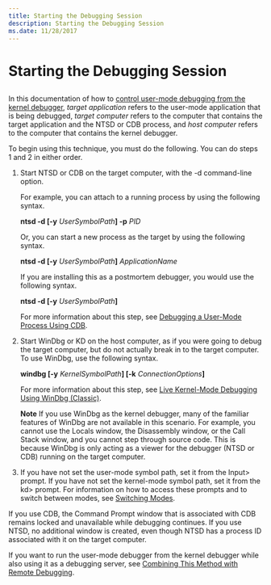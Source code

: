 ```yaml
---
title: Starting the Debugging Session
description: Starting the Debugging Session
ms.date: 11/28/2017
---
```


# Starting the Debugging Session


## <span id="ddk_opening_a_crash_dump_dbg"></span><span id="DDK_OPENING_A_CRASH_DUMP_DBG"></span>


In this documentation of how to [control user-mode debugging from the kernel debugger](controlling-the-user-mode-debugger-from-the-kernel-debugger.md), *target application* refers to the user-mode application that is being debugged, *target computer* refers to the computer that contains the target application and the NTSD or CDB process, and *host computer* refers to the computer that contains the kernel debugger.

To begin using this technique, you must do the following. You can do steps 1 and 2 in either order.

1. Start NTSD or CDB on the target computer, with the -d command-line option.

   For example, you can attach to a running process by using the following syntax.

   **ntsd -d \[-y** <em>UserSymbolPath</em>**\] -p** *PID*

   Or, you can start a new process as the target by using the following syntax.

   **ntsd -d \[-y** <em>UserSymbolPath</em>**\]** *ApplicationName*

   If you are installing this as a postmortem debugger, you would use the following syntax.

   **ntsd -d \[-y** <em>UserSymbolPath</em>**\]**

   For more information about this step, see [Debugging a User-Mode Process Using CDB](debugging-a-user-mode-process-using-cdb.md).

2. Start WinDbg or KD on the host computer, as if you were going to debug the target computer, but do not actually break in to the target computer. To use WinDbg, use the following syntax.

   **windbg \[-y** <em>KernelSymbolPath</em>**\] \[-k** <em>ConnectionOptions</em>**\]**

   For more information about this step, see [Live Kernel-Mode Debugging Using WinDbg (Classic)](performing-kernel-mode-debugging-using-windbg.md).

   **Note**  If you use WinDbg as the kernel debugger, many of the familiar features of WinDbg are not available in this scenario. For example, you cannot use the Locals window, the Disassembly window, or the Call Stack window, and you cannot step through source code. This is because WinDbg is only acting as a viewer for the debugger (NTSD or CDB) running on the target computer.

     

3. If you have not set the user-mode symbol path, set it from the Input&gt; prompt. If you have not set the kernel-mode symbol path, set it from the kd&gt; prompt. For information on how to access these prompts and to switch between modes, see [Switching Modes](switching-modes.md).

If you use CDB, the Command Prompt window that is associated with CDB remains locked and unavailable while debugging continues. If you use NTSD, no additional window is created, even though NTSD has a process ID associated with it on the target computer.

If you want to run the user-mode debugger from the kernel debugger while also using it as a debugging server, see [Combining This Method with Remote Debugging](combining-this-method-with-remote-debugging.md).

 

 





